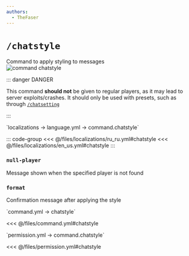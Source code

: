```yaml
---
authors:
  - TheFaser
---
```


# `/chatstyle`

Command to apply styling to messages  
![command chatstyle](/commandchatstyle.png)

::: danger DANGER

This command **should not** be given to regular players, as it may lead to server exploits/crashes. It should only be used with presets, such as through [`/chatsetting`](/docs/command/chatsetting)

:::

[//]: # (localization)
<!--@include: @/parts/words.md#localization-->
<!--@include: @/parts/words.md#path--> `localizations → language.yml → command.chatstyle`

<!--@include: @/parts/words.md#default-->

::: code-group
<<< @/files/localizations/ru_ru.yml#chatstyle
<<< @/files/localizations/en_us.yml#chatstyle
:::

### `null-player`

Message shown when the specified player is not found

### `format`

Confirmation message after applying the style

[//]: # (command.yml)
<!--@include: @/parts/words.md#setting-->
<!--@include: @/parts/words.md#path--> `command.yml → chatstyle`

<!--@include: @/parts/words.md#default-->
<<< @/files/command.yml#chatstyle

<!--@include: @/parts/enable.md-->
<!--@include: @/parts/aliases.md-->
<!--@include: @/parts/destination.md-->
<!--@include: @/parts/cooldown.md-->
<!--@include: @/parts/sound.md-->

[//]: # (permission.yml)
<!--@include: @/parts/words.md#permission-->
<!--@include: @/parts/words.md#path--> `permission.yml → command.chatstyle`

<!--@include: @/parts/words.md#default-->
<<< @/files/permission.yml#chatstyle

<!--@include: @/parts/permission/permissionTier3.md-->
<!--@include: @/parts/permission/other.md-->
<!--@include: @/parts/permission/cooldown.md-->
<!--@include: @/parts/permission/sound.md-->